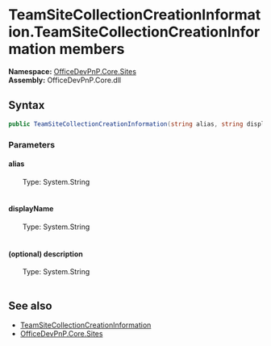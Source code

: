 # TeamSiteCollectionCreationInformation.TeamSiteCollectionCreationInformation members 
  

**Namespace:** [OfficeDevPnP.Core.Sites](OfficeDevPnP.Core.Sites.md)  
**Assembly:** OfficeDevPnP.Core.dll  
## Syntax
```C#
public TeamSiteCollectionCreationInformation(string alias, string displayName, string description)
```
### Parameters
#### alias  
&emsp;&emsp;Type: System.String  
&emsp;&emsp;  


#### displayName  
&emsp;&emsp;Type: System.String  
&emsp;&emsp;  


#### (optional) description  
&emsp;&emsp;Type: System.String  
&emsp;&emsp;  


## See also
- [TeamSiteCollectionCreationInformation](OfficeDevPnP.Core.Sites.TeamSiteCollectionCreationInformation.md)
- [OfficeDevPnP.Core.Sites](OfficeDevPnP.Core.Sites.md)
